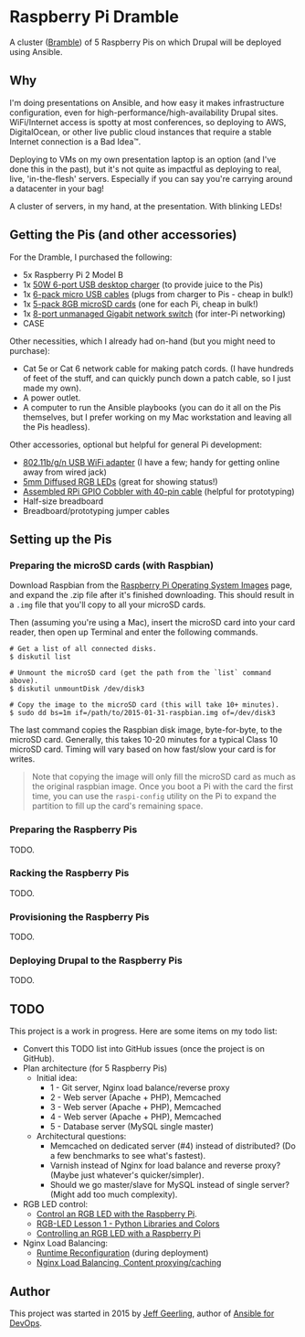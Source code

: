 # Raspberry Pi Dramble

A cluster ([Bramble](http://elinux.org/Bramble)) of 5 Raspberry Pis on which Drupal will be deployed using Ansible.

## Why

I'm doing presentations on Ansible, and how easy it makes infrastructure configuration, even for high-performance/high-availability Drupal sites. WiFi/Internet access is spotty at most conferences, so deploying to AWS, DigitalOcean, or other live public cloud instances that require a stable Internet connection is a Bad Idea™.

Deploying to VMs on my own presentation laptop is an option (and I've done this in the past), but it's not quite as impactful as deploying to real, live, 'in-the-flesh' servers. Especially if you can say you're carrying around a datacenter in your bag!

A cluster of servers, in my hand, at the presentation. With blinking LEDs!

## Getting the Pis (and other accessories)

For the Dramble, I purchased the following:

  - 5x Raspberry Pi 2 Model B
  - 1x [50W 6-port USB desktop charger](http://www.amazon.com/gp/product/B00KHP6UVQ/ref=as_li_tl?ie=UTF8&camp=1789&creative=390957&creativeASIN=B00KHP6UVQ&linkCode=as2&tag=httpwwwmidw06-20&linkId=YEKQEOUTP3WTLSJJ) (to provide juice to the Pis)
  - 1x [6-pack micro USB cables](http://www.amazon.com/gp/product/B00N8VHW72/ref=as_li_tl?ie=UTF8&camp=1789&creative=390957&creativeASIN=B00N8VHW72&linkCode=as2&tag=httpwwwmidw06-20&linkId=63VSGWYRPJFO4IZO) (plugs from charger to Pis - cheap in bulk!)
  - 1x [5-pack 8GB microSD cards](http://www.amazon.com/gp/product/B00KI16OOW/ref=as_li_tl?ie=UTF8&camp=1789&creative=390957&creativeASIN=B00KI16OOW&linkCode=as2&tag=httpwwwmidw06-20&linkId=JM2T4CPMOOJA44AW) (one for each Pi, cheap in bulk!)
  - 1x [8-port unmanaged Gigabit network switch](http://www.amazon.com/gp/product/B001QUA6RA/ref=as_li_tl?ie=UTF8&camp=1789&creative=390957&creativeASIN=B001QUA6RA&linkCode=as2&tag=httpwwwmidw06-20&linkId=24SPP5YZJR6KK7GH) (for inter-Pi networking)
  - CASE

Other necessities, which I already had on-hand (but you might need to purchase):

  - Cat 5e or Cat 6 network cable for making patch cords. (I have hundreds of feet of the stuff, and can quickly punch down a patch cable, so I just made my own).
  - A power outlet.
  - A computer to run the Ansible playbooks (you can do it all on the Pis themselves, but I prefer working on my Mac workstation and leaving all the Pis headless).

Other accessories, optional but helpful for general Pi development:

  - [802.11b/g/n USB WiFi adapter](http://www.amazon.com/gp/product/B003MTTJOY/ref=as_li_tl?ie=UTF8&camp=1789&creative=390957&creativeASIN=B003MTTJOY&linkCode=as2&tag=httpwwwmidw06-20&linkId=WCTEZWNBLNNQ35E5) (I have a few; handy for getting online away from wired jack)
  - [5mm Diffused RGB LEDs](http://www.amazon.com/gp/product/B006S21SAK/ref=as_li_tl?ie=UTF8&camp=1789&creative=390957&creativeASIN=B006S21SAK&linkCode=as2&tag=httpwwwmidw06-20&linkId=2D7X6HRTJFTESGT2) (great for showing status!)
  - [Assembled RPi GPIO Cobbler with 40-pin cable](http://www.amazon.com/gp/product/B00Q1T07O8/ref=as_li_tl?ie=UTF8&camp=1789&creative=390957&creativeASIN=B00Q1T07O8&linkCode=as2&tag=httpwwwmidw06-20&linkId=JG3OGOMBG75D6BFY) (helpful for prototyping)
  - Half-size breadboard
  - Breadboard/prototyping jumper cables

## Setting up the Pis

### Preparing the microSD cards (with Raspbian)

Download Raspbian from the [Raspberry Pi Operating System Images](http://www.raspberrypi.org/downloads/) page, and expand the .zip file after it's finished downloading. This should result in a `.img` file that you'll copy to all your microSD cards.

Then (assuming you're using a Mac), insert the microSD card into your card reader, then open up Terminal and enter the following commands.

    # Get a list of all connected disks.
    $ diskutil list

    # Unmount the microSD card (get the path from the `list` command above).
    $ diskutil unmountDisk /dev/disk3

    # Copy the image to the microSD card (this will take 10+ minutes).
    $ sudo dd bs=1m if=/path/to/2015-01-31-raspbian.img of=/dev/disk3

The last command copies the Raspbian disk image, byte-for-byte, to the microSD card. Generally, this takes 10-20 minutes for a typical Class 10 microSD card. Timing will vary based on how fast/slow your card is for writes.

> Note that copying the image will only fill the microSD card as much as the original raspbian image. Once you boot a Pi with the card the first time, you can use the `raspi-config` utility on the Pi to expand the partition to fill up the card's remaining space.

### Preparing the Raspberry Pis

TODO.

### Racking the Raspberry Pis

TODO.

### Provisioning the Raspberry Pis

TODO.

### Deploying Drupal to the Raspberry Pis

TODO.

## TODO

This project is a work in progress. Here are some items on my todo list:

  - Convert this TODO list into GitHub issues (once the project is on GitHub).
  - Plan architecture (for 5 Raspberry Pis)
    - Initial idea:
      - 1 - Git server, Nginx load balance/reverse proxy
      - 2 - Web server (Apache + PHP), Memcached
      - 3 - Web server (Apache + PHP), Memcached
      - 4 - Web server (Apache + PHP), Memcached
      - 5 - Database server (MySQL single master)
    - Architectural questions:
      - Memcached on dedicated server (#4) instead of distributed? (Do a few benchmarks to see what's fastest).
      - Varnish instead of Nginx for load balance and reverse proxy? (Maybe just whatever's quicker/simpler).
      - Should we go master/slave for MySQL instead of single server? (Might add too much complexity).
  - RGB LED control:
    - [Control an RGB LED with the Raspberry Pi](http://youtu.be/b4_R1eX9K6s).
    - [RGB-LED Lesson 1 - Python Libraries and Colors](https://pihw.wordpress.com/lessons/rgb-led-lessons/rgb-led-lesson-1-creating-python-libraries-colours/)
    - [Controlling an RGB LED with a Raspberry Pi](http://www.henryleach.com/2013/05/controlling-rgb-led-with-raspberry-pi.html)
  - Nginx Load Balancing:
    - [Runtime Reconfiguration](http://nginx.com/resources/admin-guide/load-balancer/#upstream_conf) (during deployment)
    - [Nginx Load Balancing, Content proxying/caching](https://www.digitalocean.com/community/tutorials/understanding-nginx-http-proxying-load-balancing-buffering-and-caching)

## Author

This project was started in 2015 by [Jeff Geerling](http://jeffgeerling.com/), author of [Ansible for DevOps](http://ansiblefordevops.com/).
